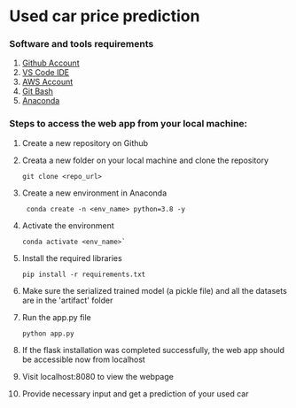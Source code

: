 # Used car price prediction

### Software and tools requirements

1. [Github Account](https://github.com)
2. [VS Code IDE](https://code.visualstudio.com/download)
3. [AWS Account](https://aws.amazon.com/)
4. [Git Bash](https://git-scm.com/downloads)
5. [Anaconda](https://www.anaconda.com/products/individual)

### Steps to access the web app from your local machine:
1. Create a new repository on Github
2. Creata a new folder on your local machine and clone the repository
   ``` 
   git clone <repo_url>
   ```
3. Create a new environment in Anaconda
   ```
    conda create -n <env_name> python=3.8 -y
    ```
4. Activate the environment
   ```
   conda activate <env_name>`
   ```
5. Install the required libraries
   ```
   pip install -r requirements.txt
   ```
7. Make sure the serialized trained model (a pickle file) and all the datasets are in the 'artifact' folder

8. Run the app.py file
   ```
   python app.py
   ```
9. If the flask installation was completed successfully, the web app should be accessible now from localhost
10. Visit localhost:8080 to view the webpage
11. Provide necessary input and get a prediction of your used car
